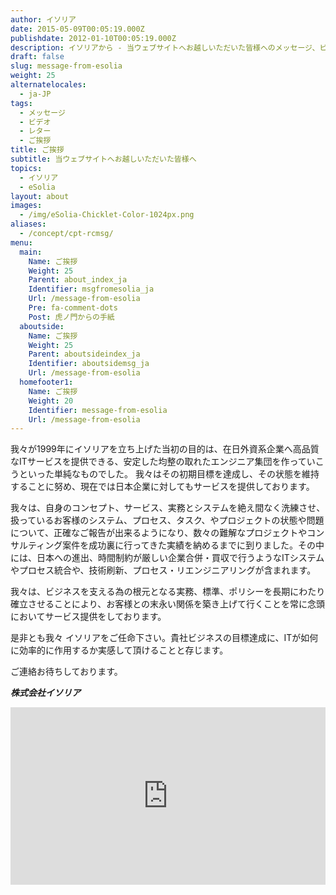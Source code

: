 ```yaml
---
author: イソリア
date: 2015-05-09T00:05:19.000Z
publishdate: 2012-01-10T00:05:19.000Z
description: イソリアから - 当ウェブサイトへお越しいただいた皆様へのメッセージ、ビデオ紹介
draft: false
slug: message-from-esolia
weight: 25
alternatelocales:
  - ja-JP
tags:
  - メッセージ
  - ビデオ
  - レター
  - ご挨拶
title: ご挨拶
subtitle: 当ウェブサイトへお越しいただいた皆様へ
topics:
  - イソリア
  - eSolia
layout: about
images:
  - /img/eSolia-Chicklet-Color-1024px.png
aliases:
  - /concept/cpt-rcmsg/
menu:
  main:
    Name: ご挨拶
    Weight: 25
    Parent: about_index_ja
    Identifier: msgfromesolia_ja
    Url: /message-from-esolia
    Pre: fa-comment-dots
    Post: 虎ノ門からの手紙
  aboutside:
    Name: ご挨拶
    Weight: 25
    Parent: aboutsideindex_ja
    Identifier: aboutsidemsg_ja
    Url: /message-from-esolia
  homefooter1:
    Name: ご挨拶
    Weight: 20
    Identifier: message-from-esolia
    Url: /message-from-esolia
---
```


我々が1999年にイソリアを立ち上げた当初の目的は、在日外資系企業へ高品質なITサービスを提供できる、安定した均整の取れたエンジニア集団を作っていこうといった単純なものでした。 我々はその初期目標を達成し、その状態を維持することに努め、現在では日本企業に対してもサービスを提供しております。

我々は、自身のコンセプト、サービス、実務とシステムを絶え間なく洗練させ、扱っているお客様のシステム、プロセス、タスク、やプロジェクトの状態や問題について、正確なご報告が出来るようになり、数々の難解なプロジェクトやコンサルティング案件を成功裏に行ってきた実績を納めるまでに到りました。その中には、日本への進出、時間制約が厳しい企業合併・買収で行うようなITシステムやプロセス統合や、技術刷新、プロセス・リエンジニアリングが含まれます。

我々は、ビジネスを支える為の根元となる実務、標準、ポリシーを長期にわたり確立させることにより、お客様との末永い関係を築き上げて行くことを常に念頭においてサービス提供をしております。

是非とも我々 イソリアをご任命下さい。貴社ビジネスの目標達成に、ITが如何に効率的に作用するか実感して頂けることと存じます。

ご連絡お待ちしております。

**_株式会社イソリア_**  

<div style="padding:56.25% 0 0 0;position:relative;"><iframe src="https://player.vimeo.com/video/78135284" style="position:absolute;left:0;top:0;width:100%;height:100%;" frameborder="0" allowfullscreen></iframe></div><script src="https://player.vimeo.com/api/player.js"></script>
